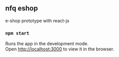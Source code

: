 ## nfq eshop
e-shop prototype with react-js

### `npm start`

Runs the app in the development mode.<br>
Open [http://localhost:3000](http://localhost:3000) to view it in the browser.
